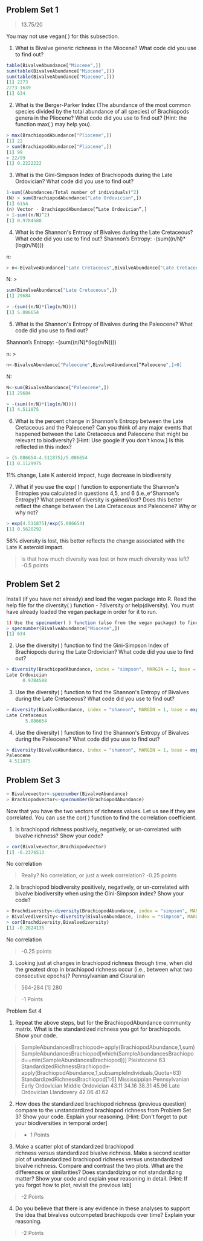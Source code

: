 ## Problem Set 1

> 13.75/20

You may not use vegan( ) for this subsection.

1) What is Bivalve generic richness in the Miocene? What code did you use to find out?

````R
table(BivalveAbundance["Miocene",])
sum(table(BivalveAbundance["Miocene",]))
sum(table(BivalveAbundance["Miocene",]))
[1] 2273
2273-1639
[1] 634
````

2) What is the Berger-Parker Index (The abundance of the most common species divided by the total abundance of all species) of Brachiopods genera in the Pliocene? What code did you use to find out? [Hint: the function max( ) may help you).

````R
> max(BrachiopodAbundance["Pliocene",])
[1] 22
> sum(BrachiopodAbundance["Pliocene",])
[1] 99
> 22/99
[1] 0.2222222
````

3) What is the Gini-Simpson Index of Brachiopods during the Late Ordovician? What code did you use to find out?

````R
1-sum((Abundances/Total number of individuals)^2)
(N) > sum(BrachiopodAbundance["Late Ordovician",])
[1] 6154
(n) Vector - BrachiopodAbundance[“Late Ordovician”,]
> 1-sum((n/N)^2)
[1] 0.9784588
````


4) What is the Shannon's Entropy of Bivalves during the Late Cretaceous? What code did you use to find out?
Shannon’s Entropy:  -(sum((n/N)*(log(n/N))))

n: 
````R
> n<-BivalveAbundance["Late Cretaceous",BivalveAbundance["Late Cretaceous",]>0]
````

N: > 
````R
sum(BivalveAbundance["Late Cretaceous",])
[1] 29684

> -(sum((n/N)*(log(n/N))))
[1] 5.086654
````

5) What is the Shannon's Entropy of Bivalves during the Paleocene? What code did you use to find out?

Shannon’s Entropy:  -(sum((n/N)*(log(n/N))))

n: > 
````R
n<-BivalveAbundance["Paleocene",BivalveAbundance[“Paleocene",]>0]
````

N:
````R
N<-sum(BivalveAbundance["Paleocene",])
[1] 29684

> -(sum((n/N)*(log(n/N))))
[1] 4.511875
````

6) What is the percent change in Shannon's Entropy between the Late Cretaceous and the Paleocene? Can you think of any major events that happened between the Late Cretaceous and Paleocene that might be relevant to biodiversity? [Hint: Use google if you don't know.] Is this reflected in this index?

````R
> (5.086654-4.511875)/5.086654
[1] 0.1129975
````

11% change, Late K asteroid impact, huge decrease in biodiversity

7) What if you use the exp( ) function to exponentiate the Shannon's Entropies you calculated in questions 4,5, and 6 (i.e.,e^Shannon's Entropy)? What percent of diversity is gained/lost? Does this better reflect the change between the Late Cretaceous and Paleocene? Why or why not?

````R
> exp(4.511875)/exp(5.086654)
[1] 0.5628292
````

56% diversity is lost, this better reflects the change associated with the Late K asteroid impact.

> Is that how much diversity was lost or how much diversity was left? -0.5 points

## Problem Set 2
Install (if you have not already) and load the vegan package into R. Read the help file for the diversity( ) function - ?diversity or help(diversity). You must have already loaded the vegan package in order for it to run.

````R
1) Use the specnumber( ) function (also from the vegan package) to find Bivalve richness in the Miocene. What code did you use to find out?
> specnumber(BivalveAbundance["Miocene",])
[1] 634
````

2) Use the diversity( ) function to find the Gini-Simpson Index of Brachiopods during the Late Ordovician? What code did you use to find out?

````R
> diversity(BrachiopodAbundance, index = "simpson", MARGIN = 1, base = exp(1))["Late Ordovician"]
Late Ordovician 
      0.9784588 
````

3) Use the diversity( ) function to find the Shannon's Entropy of Bivalves during the Late Cretaceous? What code did you use to find out?

````R
> diversity(BivalveAbundance, index = "shannon", MARGIN = 1, base = exp(1))["Late Cretaceous"]
Late Cretaceous 
       5.086654
````

4) Use the diversity( ) function to find the Shannon's Entropy of Bivalves during the Paleocene? What code did you use to find out?

````R
> diversity(BivalveAbundance, index = "shannon", MARGIN = 1, base = exp(1))["Paleocene"]
Paleocene 
 4.511875
````

## Problem Set 3

````R
> Bivalvevector<-specnumber(BivalveAbundance)
> Brachiopodvector<-specnumber(BrachiopodAbundance)
````

Now that you have the two vectors of richness values. Let us see if they are correlated. You can use the cor( ) function to find the correlation coefficient.

1) Is brachiopod richness positively, negatively, or un-correlated with bivalve richness? Show your code?

````R
> cor(Bivalvevector,Brachiopodvector)
[1] -0.2376513
````

No correlation

> Really? No correlation, or just a week correlation? -0.25 points

2) Is brachiopod biodiversity positively, negatively, or un-correlated with bivalve biodiversity when using the Gini-Simpson index? Show your code?

````R
> Brachdiversity<-diversity(BrachiopodAbundance, index = "simpson", MARGIN = 1, base = exp(1))
> Bivalvediversity<-diversity(BivalveAbundance, index = "simpson", MARGIN = 1, base = exp(1))
> cor(Brachdiversity,Bivalvediversity)
[1] -0.2624135
````

No correlation 

> -0.25 points

3) Looking just at changes in brachiopod richness through time, when did the greatest drop in brachiopod richness occur (i.e., between what two consecutive epochs)?
Pennsylvanian and Cisuralian
> 564-284
[1] 280

> -1 Points


Problem Set 4
1) Repeat the above steps, but for the BrachiopodAbundance community matrix. What is the standardized richness you got for brachiopods. Show your code.
> SampleAbundancesBrachiopod<-apply(BrachiopodAbundance,1,sum)
> SampleAbundancesBrachiopod[which(SampleAbundancesBrachiopod==min(SampleAbundancesBrachiopod))]
Pleistocene 
         63 
> StandardizedRichnessBrachiopod<-apply(BrachiopodAbundance,1,subsampleIndividuals,Quota=63)
> StandardizedRichnessBrachiopod[1:6]
    Mississippian     Pennsylvanian  Early Ordovician Middle Ordovician 
            43.11             34.16             38.31             45.96 
  Late Ordovician        Llandovery 
            42.06             41.62 


2) How does the standardized brachiopod richness (previous question) compare to the unstandardized brachiopod richness from Problem Set 3? Show your code. Explain your reasoning. [Hint: Don't forget to put your biodiversities in temporal order]


> - 1 Points

3) Make a scatter plot of standardized brachiopod richness versus standardized bivalve richness. Make a second scatter plot of unstandardized brachiopod richness versus unstandardized bivalve richness. Compare and contrast the two plots. What are the differences or similarities? Does standardizing or not standardizing matter? Show your code and explain your reasoning in detail. [Hint: If you forgot how to plot, revisit the previous lab]

> -2 Points
 
4) Do you believe that there is any evidence in these analyses to support the idea that bivalves outcompeted brachiopods over time? Explain your reasoning.

> -2 Points
